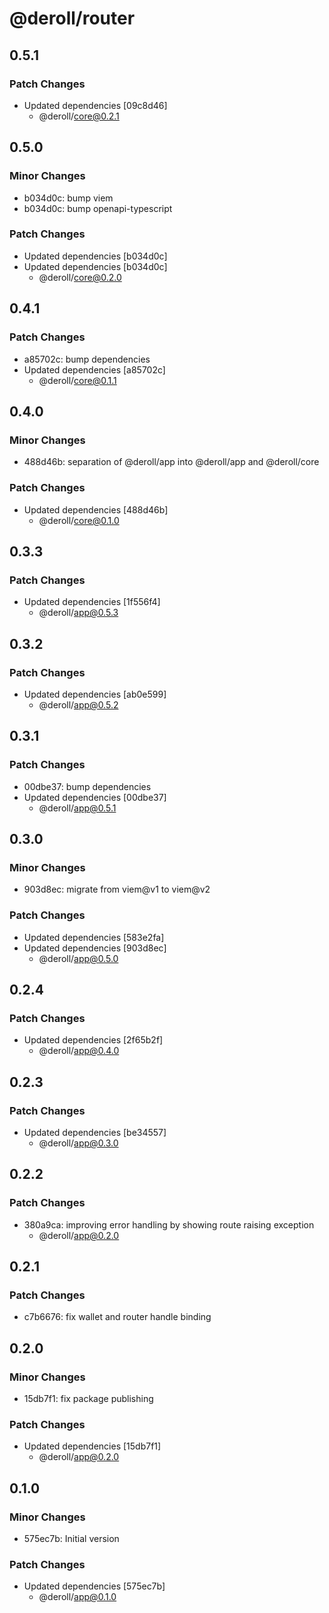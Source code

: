 # @deroll/router

## 0.5.1

### Patch Changes

-   Updated dependencies [09c8d46]
    -   @deroll/core@0.2.1

## 0.5.0

### Minor Changes

-   b034d0c: bump viem
-   b034d0c: bump openapi-typescript

### Patch Changes

-   Updated dependencies [b034d0c]
-   Updated dependencies [b034d0c]
    -   @deroll/core@0.2.0

## 0.4.1

### Patch Changes

-   a85702c: bump dependencies
-   Updated dependencies [a85702c]
    -   @deroll/core@0.1.1

## 0.4.0

### Minor Changes

-   488d46b: separation of @deroll/app into @deroll/app and @deroll/core

### Patch Changes

-   Updated dependencies [488d46b]
    -   @deroll/core@0.1.0

## 0.3.3

### Patch Changes

-   Updated dependencies [1f556f4]
    -   @deroll/app@0.5.3

## 0.3.2

### Patch Changes

-   Updated dependencies [ab0e599]
    -   @deroll/app@0.5.2

## 0.3.1

### Patch Changes

-   00dbe37: bump dependencies
-   Updated dependencies [00dbe37]
    -   @deroll/app@0.5.1

## 0.3.0

### Minor Changes

-   903d8ec: migrate from viem@v1 to viem@v2

### Patch Changes

-   Updated dependencies [583e2fa]
-   Updated dependencies [903d8ec]
    -   @deroll/app@0.5.0

## 0.2.4

### Patch Changes

-   Updated dependencies [2f65b2f]
    -   @deroll/app@0.4.0

## 0.2.3

### Patch Changes

-   Updated dependencies [be34557]
    -   @deroll/app@0.3.0

## 0.2.2

### Patch Changes

-   380a9ca: improving error handling by showing route raising exception
    -   @deroll/app@0.2.0

## 0.2.1

### Patch Changes

-   c7b6676: fix wallet and router handle binding

## 0.2.0

### Minor Changes

-   15db7f1: fix package publishing

### Patch Changes

-   Updated dependencies [15db7f1]
    -   @deroll/app@0.2.0

## 0.1.0

### Minor Changes

-   575ec7b: Initial version

### Patch Changes

-   Updated dependencies [575ec7b]
    -   @deroll/app@0.1.0
